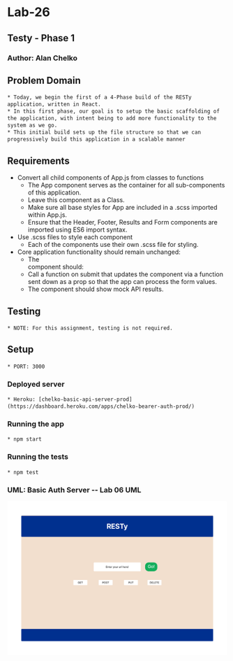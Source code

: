 # Lab-26

## Testy - Phase 1

### Author: Alan Chelko

## Problem Domain

    * Today, we begin the first of a 4-Phase build of the RESTy application, written in React. 
    * In this first phase, our goal is to setup the basic scaffolding of the application, with intent being to add more functionality to the system as we go. 
    * This initial build sets up the file structure so that we can progressively build this application in a scalable manner

## Requirements

* Convert all child components of App.js from classes to functions
  * The App component serves as the container for all sub-components of this application.
  * Leave this component as a Class.
  * Make sure all base styles for App are included in a .scss imported within App.js.
  * Ensure that the Header, Footer, Results and Form components are imported using ES6 import syntax.
* Use .scss files to style each component
  * Each of the components use their own .scss file for styling.
* Core application functionality should remain unchanged:
  * The <Form> component should:
  * Call a function on submit that updates the <App/> component via a function sent down as a prop so that the app can process the form values.
  * The <Results/> component should show mock API results.

## Testing

    * NOTE: For this assignment, testing is not required.
   
## Setup

    * PORT: 3000

### Deployed server

    * Heroku: [chelko-basic-api-server-prod](https://dashboard.heroku.com/apps/chelko-bearer-auth-prod/)

### Running the app

    * npm start
 
### Running the tests

    * npm test

### UML: Basic Auth Server -- Lab 06 UML

![UML - Lab 04](public/lab-26.png)
